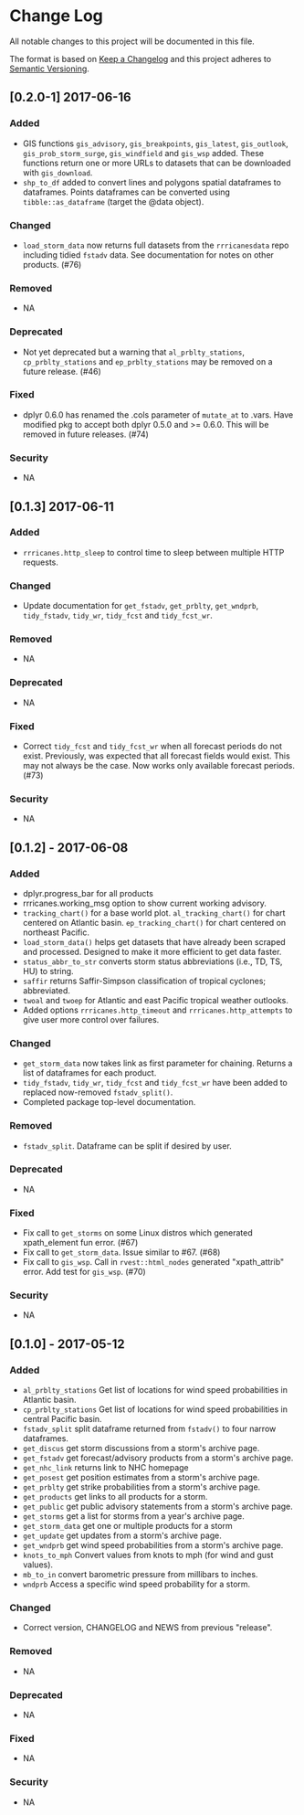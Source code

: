 # Change Log

All notable changes to this project will be documented in this file.

The format is based on [Keep a Changelog](http://keepachangelog.com/) and this project adheres to [Semantic Versioning](http://semver.org/).

## [0.2.0-1] 2017-06-16

### Added
  - GIS functions `gis_advisory`, `gis_breakpoints`, `gis_latest`, `gis_outlook`, `gis_prob_storm_surge`, `gis_windfield` and `gis_wsp` added. These functions return one or more URLs to datasets that can be downloaded with `gis_download`.
  - `shp_to_df` added to convert lines and polygons spatial dataframes to dataframes. Points dataframes can be converted using `tibble::as_dataframe` (target the @data object).

### Changed
  - `load_storm_data` now returns full datasets from the `rrricanesdata` repo including tidied `fstadv` data. See documentation for notes on other products. (#76)

### Removed
  - NA

### Deprecated
  - Not yet deprecated but a warning that `al_prblty_stations`, `cp_prblty_stations` and `ep_prblty_stations` may be removed on a future release. (#46)

### Fixed
  - dplyr 0.6.0 has renamed the .cols parameter of `mutate_at` to .vars. Have modified pkg to accept both dplyr 0.5.0 and >= 0.6.0. This will be removed in future releases. (#74)

### Security
  - NA

## [0.1.3] 2017-06-11

### Added
  - `rrricanes.http_sleep` to control time to sleep between multiple HTTP requests.

### Changed
  - Update documentation for `get_fstadv`, `get_prblty`, `get_wndprb`, `tidy_fstadv`, `tidy_wr`, `tidy_fcst` and `tidy_fcst_wr`.

### Removed
  - NA

### Deprecated
  - NA

### Fixed
  - Correct `tidy_fcst` and `tidy_fcst_wr` when all forecast periods do not exist. Previously, was expected that all forecast fields would exist. This may not always be the case. Now works only available forecast periods. (#73)

### Security
  - NA

## [0.1.2] - 2017-06-08

### Added
  - dplyr.progress_bar for all products
  - rrricanes.working_msg option to show current working advisory.
  - `tracking_chart()` for a base world plot. `al_tracking_chart()` for chart centered on Atlantic basin. `ep_tracking_chart()` for chart centered on northeast Pacific.
  - `load_storm_data()` helps get datasets that have already been scraped and processed. Designed to make it more efficient to get data faster.
  - `status_abbr_to_str` converts storm status abbreviations (i.e., TD, TS, HU) to string.
  - `saffir` returns Saffir-Simpson classification of tropical cyclones; abbreviated.
  - `twoal` and `twoep` for Atlantic and east Pacific tropical weather outlooks.
  - Added options `rrricanes.http_timeout` and `rrricanes.http_attempts` to give user more control over failures.

### Changed
  - `get_storm_data` now takes link as first parameter for chaining. Returns a list of dataframes for each product.
  - `tidy_fstadv`, `tidy_wr`, `tidy_fcst` and `tidy_fcst_wr` have been added to replaced now-removed `fstadv_split()`.
  - Completed package top-level documentation.
  

### Removed
  - `fstadv_split`. Dataframe can be split if desired by user. 

### Deprecated
  - NA

### Fixed
  - Fix call to `get_storms` on some Linux distros which generated xpath_element fun error. (#67)
  - Fix call to `get_storm_data`. Issue similar to #67. (#68)
  - Fix call to `gis_wsp`. Call in `rvest::html_nodes` generated "xpath_attrib" error. Add test for `gis_wsp`. (#70)

### Security
  - NA

## [0.1.0] - 2017-05-12

### Added
  - `al_prblty_stations` Get list of locations for wind speed probabilities in Atlantic basin.
  - `cp_prblty_stations` Get list of locations for wind speed probabilities in central Pacific basin.
  - `fstadv_split` split dataframe returned from `fstadv()` to four narrow dataframes.
  - `get_discus` get storm discussions from a storm's archive page.
  - `get_fstadv` get forecast/advisory products from a storm's archive page.
  - `get_nhc_link` returns link to NHC homepage
  - `get_posest` get position estimates from a storm's archive page.
  - `get_prblty` get strike probabilities from a storm's archive page.
  - `get_products` get links to all products for a storm.
  - `get_public` get public advisory statements from a storm's archive page.
  - `get_storms` get a list for storms from a year's archive page.
  - `get_storm_data` get one or multiple products for a storm
  - `get_update` get updates from a storm's archive page.
  - `get_wndprb` get wind speed probabilities from a storm's archive page.
  - `knots_to_mph` Convert values from knots to mph (for wind and gust values).
  - `mb_to_in` convert barometric pressure from millibars to inches.
  - `wndprb` Access a specific wind speed probability for a storm.

### Changed
  - Correct version, CHANGELOG and NEWS from previous "release".

### Removed
  - NA

### Deprecated
  - NA

### Fixed
  - NA

### Security
  - NA
